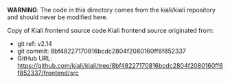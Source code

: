 **WARNING**: The code in this directory comes from the kiali/kiali repository and should never be modified here.

Copy of Kiali frontend source code
Kiali frontend source originated from:
* git ref:    v2.14
* git commit: 8bf48227170816bcdc2804f2080160ff6f852337
* GitHub URL: https://github.com/kiali/kiali/tree/8bf48227170816bcdc2804f2080160ff6f852337/frontend/src
